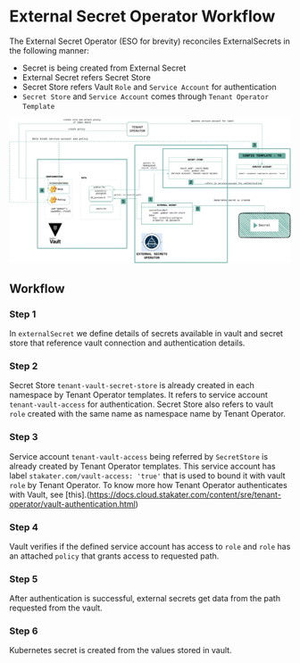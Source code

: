 # External Secret Operator Workflow

The External Secret Operator (ESO for brevity) reconciles ExternalSecrets in the following manner:

- Secret is being created from External Secret
- External Secret refers Secret Store
- Secret Store refers Vault `Role` and `Service Account` for authentication
- `Secret Store` and `Service Account` comes through `Tenant Operator Template`


![External-Secrets](./images/external-secret-operator.png)

## Workflow

### Step 1

In `externalSecret` we define details of secrets available in vault and secret store that reference vault connection and authentication details.

### Step 2

Secret Store `tenant-vault-secret-store` is already created in each namespace by Tenant Operator templates. It refers to service account `tenant-vault-access` for authentication. Secret Store also refers to vault `role` created with the same name as namespace name by Tenant Operator.

### Step 3

Service account `tenant-vault-access` being referred by `SecretStore` is already created by Tenant Operator templates. This service account has label `stakater.com/vault-access: 'true'` that is used to bound it with vault `role` by Tenant Operator. To know more how Tenant Operator authenticates with Vault, see [this].(https://docs.cloud.stakater.com/content/sre/tenant-operator/vault-authentication.html)

### Step 4

Vault verifies if the defined service account has access to `role` and `role` has an attached `policy` that grants access to requested path.


### Step 5

After authentication is successful, external secrets get data from the path requested from the vault.

### Step 6

Kubernetes secret is created from the values stored in vault.